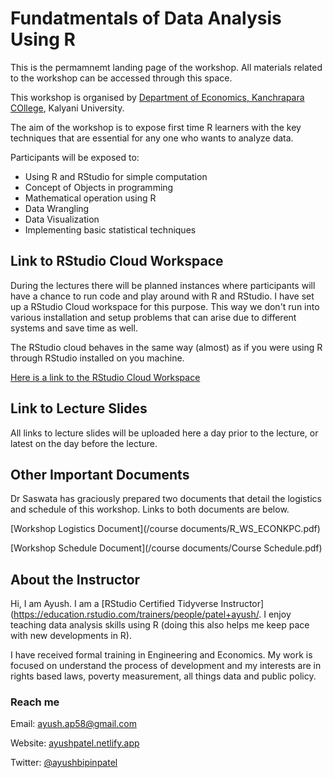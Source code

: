 # Fundatmentals of Data Analysis Using R

This is the permamnemt landing page of the workshop. All materials related to the workshop can be accessed through this space.

This workshop is organised by [Department of Economics, Kanchrapara COllege](https://www.kanchraparacollege.ac.in/), Kalyani University. 

The aim of the workshop is to expose first time R learners with the key techniques that are essential for any one who wants to analyze data. 

Participants will be exposed to:

  * Using R and RStudio for simple computation
  * Concept of Objects in programming
  * Mathematical operation using R
  * Data Wrangling
  * Data Visualization
  * Implementing basic statistical techniques 

## Link to RStudio Cloud Workspace

During the lectures there will be planned instances where participants will have a chance to run code and play around with R and RStudio. I have set up a RStudio Cloud workspace for this purpose. This way we don't run into various installation and setup problems that can arise due to different systems and save time as well.

The RStudio cloud behaves in the same way (almost) as if you were using R through RStudio installed on you machine.

[Here is a link to the RStudio Cloud Workspace](https://rstudio.cloud/spaces/146790/join?access_code=SI7nWOHMPPif3%2FgUyXWsP8x69UHdvUtdGepyGCsP)

## Link to Lecture Slides

All links to lecture slides will be uploaded here a day prior to the lecture, or latest on the day before the lecture.

## Other Important Documents

Dr Saswata has graciously prepared two documents that detail the logistics and schedule of this workshop. Links to both documents are below.

[Workshop Logistics Document](/course documents/R_WS_ECONKPC.pdf)

[Workshop Schedule Document](/course documents/Course Schedule.pdf)
  
## About the Instructor

Hi, I am Ayush. I am a [RStudio Certified Tidyverse Instructor](https://education.rstudio.com/trainers/people/patel+ayush/. I enjoy teaching data analysis skills using R (doing this also helps me keep pace with new developments in R).

I have received formal training in Engineering and Economics. My work is focused on understand the process of development and my interests are in rights based laws, poverty measurement, all things data and public policy. 

### Reach me 

Email: ayush.ap58@gmail.com

Website: [ayushpatel.netlify.app](https://ayushpatel.netlify.app/)

Twitter: [@ayushbipinpatel](https://twitter.com/ayushbipinpatel)
